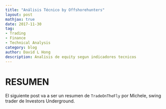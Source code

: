 ```yaml
---
title: "Análisis Técnico by Offshorehunters"
layout: post
mathjax: true
date: 2017-11-30
tag:
- Trading
- Finance
- Technical Analysis
category: blog
author: David L Hong
description: Analisis de equity segun indicadores tecnicos
---
```


# RESUMEN

El siguiente post va a ser un resumen de `TradeOnTheFly` por Michele, swing trader de Investors Underground.
